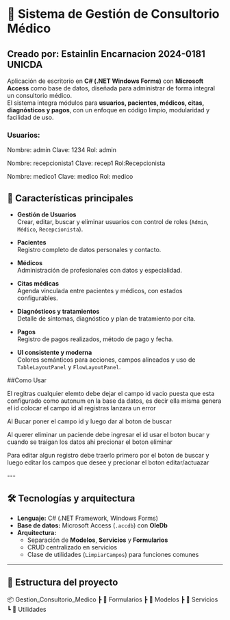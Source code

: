 

<h1>🏥 Sistema de Gestión de Consultorio Médico</h1>

Creado por:
Estainlin Encarnacion 2024-0181
UNICDA
---
Aplicación de escritorio en **C# (.NET Windows Forms)** con **Microsoft Access** como base de datos, diseñada para administrar de forma integral un consultorio médico.  
El sistema integra módulos para **usuarios, pacientes, médicos, citas, diagnósticos y pagos**, con un enfoque en código limpio, modularidad y facilidad de uso.

<h3>Usuarios:</h3> 
<p>Nombre: admin  Clave: 1234 Rol: admin</p>
<p>Nombre: recepcionista1 Clave: recep1 Rol:Recepcionista</p>
<p>Nombre: medico1 Clave: medico Rol: medico</p>

## 📌 Características principales

- **Gestión de Usuarios**  
  Crear, editar, buscar y eliminar usuarios con control de roles (`Admin`, `Médico`, `Recepcionista`).

- **Pacientes**  
  Registro completo de datos personales y contacto.

- **Médicos**  
  Administración de profesionales con datos y especialidad.

- **Citas médicas**  
  Agenda vinculada entre pacientes y médicos, con estados configurables.

- **Diagnósticos y tratamientos**  
  Detalle de síntomas, diagnóstico y plan de tratamiento por cita.

- **Pagos**  
  Registro de pagos realizados, método de pago y fecha.

- **UI consistente y moderna**  
  Colores semánticos para acciones, campos alineados y uso de `TableLayoutPanel` y `FlowLayoutPanel`.

##Como Usar
<p>El regitras cualquier elemto debe dejar el campo id vacio puesta que esta configurado como autonum en la base da datos, es decir ella misma genera el id colocar el campo id al registras lanzara un error</p>

<p>Al Bucar poner el campo id y luego dar al boton de buscar</p>
<p>Al querer eliminar un paciende debe ingresar el id usar el boton bucar y cuando se traigan los datos ahi precionar el boton eliminar</p>
<p>Para editar algun registro debe traerlo primero por el boton de buscar y luego editar los campos que desee y precionar el boton editar/actuazar</p>
---

## 🛠️ Tecnologías y arquitectura

- **Lenguaje:** C# (.NET Framework, Windows Forms)  
- **Base de datos:** Microsoft Access (`.accdb`) con **OleDb**  
- **Arquitectura:**  
  - Separación de **Modelos**, **Servicios** y **Formularios**  
  - CRUD centralizado en servicios  
  - Clase de utilidades (`LimpiarCampos`) para funciones comunes

---
## 📂 Estructura del proyecto
📦 Gestion_Consultorio_Medico 
┣ 📂 Formularios 
┣ 📂 Modelos 
┣ 📂 Servicios 
┗ 📂 Utilidades
